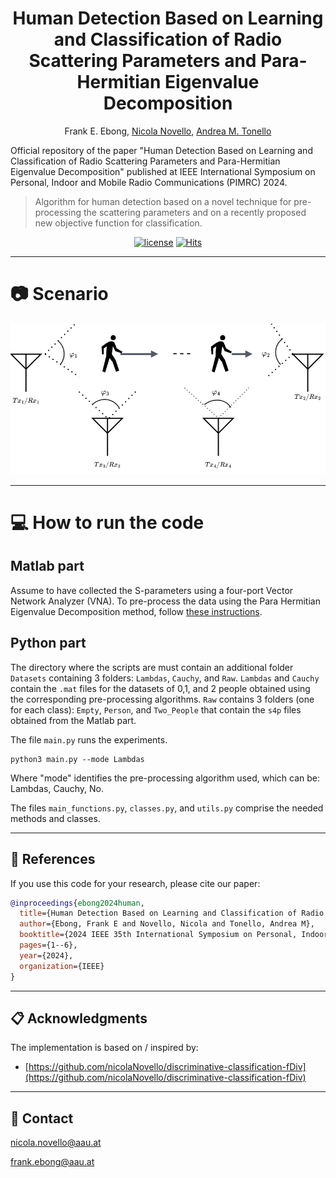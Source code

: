 <div align="center">
  
# Human Detection Based on Learning and Classification of Radio Scattering Parameters and Para-Hermitian Eigenvalue Decomposition

Frank E. Ebong, [Nicola Novello](https://scholar.google.com/citations?user=4PPM0GkAAAAJ&hl=it), [Andrea M. Tonello](https://scholar.google.com/citations?user=qBiseEsAAAAJ&hl=it)

</div>

Official repository of the paper "Human Detection Based on Learning and Classification of Radio Scattering Parameters and Para-Hermitian Eigenvalue Decomposition" published at IEEE International Symposium on Personal, Indoor and Mobile Radio Communications (PIMRC) 2024. 

> Algorithm for human detection based on a novel technique for pre-processing the scattering parameters and on a recently proposed new objective function for classification.

<div align="center">

[![license](https://img.shields.io/badge/License-MIT-red.svg)](https://github.com/nicolaNovello/S-PBHD/blob/main/LICENSE)
[![Hits](https://hits.sh/github.com/nicolaNovello/S-PBHD.svg?label=Visitors&color=30a704)](https://hits.sh/github.com/nicolaNovello/S-PBHD/)

</div>

---

# 📷 Scenario

<div align="center">
<img src="Figures/Scenario.png"/>
</div>

---

# 💻 How to run the code

## Matlab part

Assume to have collected the S-parameters using a four-port Vector Network Analyzer (VNA). To pre-process the data using the Para Hermitian Eigenvalue Decomposition method, follow [these instructions](https://github.com/nicolaNovello/S-PBHD/tree/main/MatlabPreProcessing). 

## Python part

The directory where the scripts are must contain an additional folder `Datasets` containing 3 folders: `Lambdas`, `Cauchy`, and `Raw`. `Lambdas` and `Cauchy` contain the `.mat` files for the datasets of 0,1, and 2 people obtained using the corresponding pre-processing algorithms. `Raw` contains 3 folders (one for each class): `Empty`, `Person`, and `Two_People` that contain the `s4p` files obtained from the Matlab part. 

The file `main.py` runs the experiments. 
```
python3 main.py --mode Lambdas 
```
Where "mode" identifies the pre-processing algorithm used, which can be: Lambdas, Cauchy, No. 
  
The files `main_functions.py`, `classes.py`, and `utils.py` comprise the needed methods and classes. 

---

## 📝 References

If you use this code for your research, please cite our paper:
```bibtex
@inproceedings{ebong2024human,
  title={Human Detection Based on Learning and Classification of Radio Scattering Parameters and Para-Hermitian Eigenvalue Decomposition},
  author={Ebong, Frank E and Novello, Nicola and Tonello, Andrea M},
  booktitle={2024 IEEE 35th International Symposium on Personal, Indoor and Mobile Radio Communications (PIMRC)},
  pages={1--6},
  year={2024},
  organization={IEEE}
}
```
---

## 📋 Acknowledgments
The implementation is based on / inspired by:

- [https://github.com/nicolaNovello/discriminative-classification-fDiv](https://github.com/nicolaNovello/discriminative-classification-fDiv)

---

## 📧 Contact

[nicola.novello@aau.at](nicola.novello@aau.at)

[frank.ebong@aau.at](frank.ebong@aau.at)

